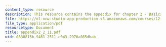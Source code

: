 ```yaml
---
content_type: resource
description: This resource contains the appecdix for chapter 2 - Basics Machinary.
file: https://ol-ocw-studio-app-production.s3.amazonaws.com/courses/12-864-inference-from-data-and-models-spring-2005/0830815b94612511c0432970a085dbab_appendix2_2_11.pdf
file_type: application/pdf
resourcetype: Document
title: appendix2_2_11.pdf
uid: 0830815b-9461-2511-c043-2970a085dbab
---
```

